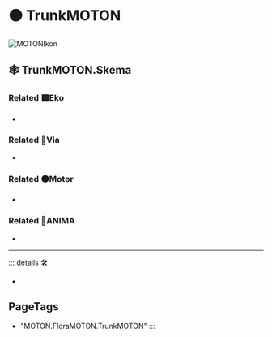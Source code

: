 # 🟠 <motor>TrunkMOTON</motor>

![MOTONIkon](/Ikon/Motor_Ikon.png)

## 🕸 TrunkMOTON.Skema

### Related 🟩<ekos>Eko</ekos>

-

### Related 🔻<via>Via</via>

-

### Related 🟠<motor>Motor</motor>

-

### Related 💜<anima>ANIMA</anima>

-

---

<!-- =================================================== -->
<!-- =================================================== -->
<!-- =================================================== -->
<!-- =================================================== -->
<!-- =================================================== -->
::: details 🛠

-

<h2>PageTags</h2>

- "MOTON.FloraMOTON.TrunkMOTON"
:::
